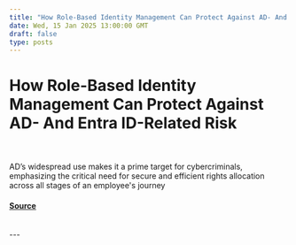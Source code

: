 ```yaml
---
title: "How Role-Based Identity Management Can Protect Against AD- And Entra ID-Related Risk"
date: Wed, 15 Jan 2025 13:00:00 GMT
draft: false
type: posts
---
```

# How Role-Based Identity Management Can Protect Against AD- And Entra ID-Related Risk

<br/>

<br/>
AD’s widespread use makes it a prime target for cybercriminals, emphasizing the critical need for secure and efficient rights allocation across all stages of an employee's journey

#### [Source](https://www.infosecurity-magazine.com/blogs/how-role-based-identity-protect/)

<br/>
---
